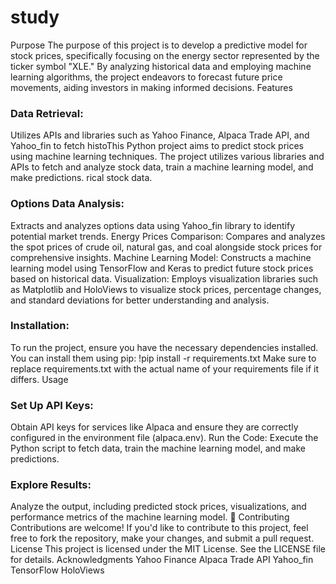 # study
Purpose
The purpose of this project is to develop a predictive model for stock prices, specifically focusing on the energy sector represented by the ticker symbol "XLE." By analyzing historical data and employing machine learning algorithms, the project endeavors to forecast future price movements, aiding investors in making informed decisions.
Features




### Data Retrieval:
Utilizes APIs and libraries such as Yahoo Finance, Alpaca Trade API, and Yahoo_fin to fetch histoThis Python project aims to predict stock prices using machine learning techniques. The project utilizes various libraries and APIs to fetch and analyze stock data, train a machine learning model, and make predictions.
rical stock data.



### Options Data Analysis:
Extracts and analyzes options data using Yahoo_fin library to identify potential market trends.
Energy Prices Comparison: Compares and analyzes the spot prices of crude oil, natural gas, and coal alongside stock prices for comprehensive insights.
Machine Learning Model: Constructs a machine learning model using TensorFlow and Keras to predict future stock prices based on historical data.
Visualization: Employs visualization libraries such as Matplotlib and HoloViews to visualize stock prices, percentage changes, and standard deviations for better understanding and analysis.


### Installation:
To run the project, ensure you have the necessary dependencies installed. You can install them using pip:
!pip install -r requirements.txt 
Make sure to replace requirements.txt with the actual name of your requirements file if it differs.
Usage


### Set Up API Keys: 
Obtain API keys for services like Alpaca and ensure they are correctly configured in the environment file (alpaca.env).
Run the Code: Execute the Python script to fetch data, train the machine learning model, and make predictions.

### Explore Results: 
Analyze the output, including predicted stock prices, visualizations, and performance metrics of the machine learning model.

Contributing
Contributions are welcome! If you'd like to contribute to this project, feel free to fork the repository, make your changes, and submit a pull request.
License
This project is licensed under the MIT License. See the LICENSE file for details.
Acknowledgments
Yahoo Finance
Alpaca Trade API
Yahoo_fin
TensorFlow
HoloViews
